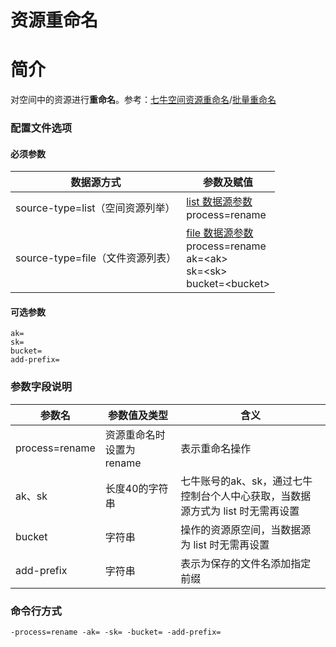 # 资源重命名

# 简介
对空间中的资源进行**重命名**。参考：[七牛空间资源重命名](https://developer.qiniu.com/kodo/api/1288/move)/[批量重命名](https://developer.qiniu.com/kodo/api/1250/batch)

### 配置文件选项

#### 必须参数
|数据源方式|参数及赋值|  
|--------|-----|  
|source-type=list（空间资源列举）|[list 数据源参数](listbucket.md) <br> process=rename |  
|source-type=file（文件资源列表）|[file 数据源参数](fileinput.md) <br> process=rename <br> ak=\<ak\> <br> sk=\<sk\> <br> bucket=\<bucket\> |  

#### 可选参数
```
ak=
sk=
bucket= 
add-prefix=
```

### 参数字段说明
|参数名|参数值及类型 | 含义|  
|-----|-------|-----|  
|process=rename| 资源重命名时设置为rename| 表示重命名操作|  
|ak、sk|长度40的字符串|七牛账号的ak、sk，通过七牛控制台个人中心获取，当数据源方式为 list 时无需再设置|  
|bucket| 字符串| 操作的资源原空间，当数据源为 list 时无需再设置|  
|add-prefix| 字符串| 表示为保存的文件名添加指定前缀|  

### 命令行方式
```
-process=rename -ak= -sk= -bucket= -add-prefix=
```
